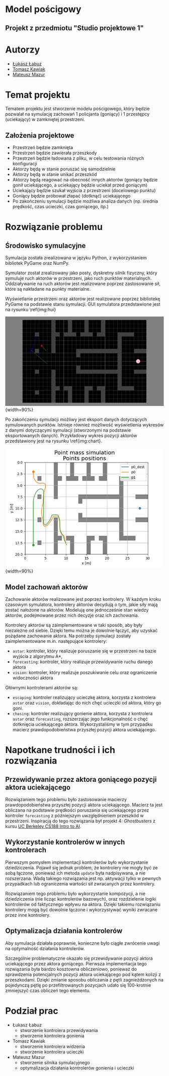 # Model pościgowy
## Projekt z przedmiotu "Studio projektowe 1"

# Autorzy

- [Łukasz Łabuz](https://github.com/luklabuz)
- [Tomasz Kawiak](https://github.com/hevagog)
- [Mateusz Mazur](https://github.com/mzsuetam)

# Temat projektu

Tematem projektu jest stworzenie modelu pościgowego,
który będzie pozwalał na symulację zachowań 1 policjanta (goniący) i 1 przestępcy (uciekający)
w zamkniętej przestrzeni.

## Założenia projektowe

- Przestrzeń będzie zamknięta
- Przestrzeń będzie zawierała przeszkody
- Przestrzeń będzie ładowana z pliku, w celu testowania różnych konfiguracji
- Aktorzy będą w stanie poruszać się samodzielnie
- Aktorzy będą w stanie unikać przeszkód
- Aktorzy będą reagować na obecność innych aktorów (goniący będzie gonił uciekającego, a uciekający będzie uciekał przed goniącym)
- Uciekający będzie szukał wyjścia z przestrzeni (docelowego punktu)
- Goniący będzie próbował złapać (dotknąć) uciekającego
- Po zakończeniu symulacji będzie możliwa analiza danych (np. średnia prędkość, czas ucieczki, czas goniącego, itp.)

# Rozwiązanie problemu

## Środowisko symulacyjne

Symulacja została zrealizowana w języku Python, z wykorzystaniem bibliotek PyGame oraz NumPy.

Symulator został zrealizowany jako posty, dyskretny silnik fizyczny,
który symuluje ruch aktorów w przestrzeni, jako ruch punktów materialnych.
Oddziaływanie na ruch aktorów jest realizowane
poprzez zastosowanie sił, które są nakładane na punkty materialne.

Wyświetlanie przestrzeni oraz aktorów jest realizowane poprzez bibliotekę PyGame 
na podstawie stanu symulacji. GUI symulatora przedstawione jest na rysunku \ref{img:hui}

![GUI symulatora \label{img:hui}](docs/img/gui.png){width=90%}

Po zakończeniu symulacji możliwy jest eksport danych dotyczących symulowanych punktów.
Istnieje również możliwość wyświetlenia wykresów z danymi dotyczącymi symulacji
(stworzonymi na podstawie eksportowanych danych). Przykładowy wykres pozycji aktorów
przedstawiony jest na rysunku \ref{img:chart}.

![Wykres pozycji aktorów \label{img:chart}](docs/img/positions.png){width=90%}

## Model zachowań aktorów

Zachowanie aktorów realizowane jest poprzez kontrolery.
W każdym kroku czasowym symulatora, kontrolery aktorów decydują o tym, jakie siły mają zostać nałożone na aktorów.
Modelują one jednocześnie stan wiedzy aktorów, podejmowane przez nich decyzje oraz ich zachowania.

Kontrolery aktorów są zaimplementowane w taki sposób, aby były niezależne od siebie.
Dzięki temu można je dowolnie łączyć, aby uzyskać pożądane zachowanie aktora.
Na potrzeby symulacji zostały zaimplementowane m.in. następujące kontrolery:

- `astar`: kontroler, który realizuje poruszanie się w przestrzeni na bazie wyjścia z algorytmu A*,
- `forecasting`: kontroler, który realizuje przewidywanie ruchu danego aktora
- `vision`: kontroler, który realizuje poszukiwanie celu oraz ograniczenie widoczności aktora

Głównymi kontrolerami aktorów są:

- `escaping`: kontroler realizujący ucieczkę aktora, korzysta z kontrolera `astar` oraz `vision`, 
  dokładając do nich chęć ucieczki od aktora, który go goni.
- `chasing`: kontroler realizujący gonienie aktora, korzysta z kontrolera `astar` oraz `forecasting`, 
  rozszerzając jego funkcjonalność o chęć dotknięcia uciekającego aktora.
  Wykorzystaliśmy w tym przypadku macierz prawdopodobieństwa przyszłej pozycji aktora uciekającego.

# Napotkane trudności i ich rozwiązania

## Przewidywanie przez aktora goniącego pozycji aktora uciekającego

Rozwiązaniem tego problemu było zastosowanie macierzy prawdopodobieństwa przyszłej pozycji aktora uciekającego.
Macierz ta jest obliczana na podstawie prędkości poruszania się uciekającego przez kontroler `forecasting` 
z późniejszym uwzględnieniem przeszkód w przestrzeni. Inspiracją do tego rozwiązania był projekt 4: _Ghostbusters_
z kursu [UC Berkeley CS188 Intro to AI](http://ai.berkeley.edu/tracking.html).

## Wykorzystanie kontrolerów w innych kontrolerach

Pierwszym pomysłem implementacji kontrolerów było wykorzystanie dziedziczenia.
Pojawił się jednak problem, że kontrolery nie mogły być ze sobą łączone,
ponieważ ich metoda `update` była nadpisywana, a nie rozszerzana.
Wadą takiego rozwiązania jest np. aktywacji tylko w pewnych przypadkach
lub ograniczenia wartości sił zwracanych przez kontrolery.

Rozwiązaniem tego problemu było wykorzystanie kompozycji, a nie dziedziczenia 
(nie licząc kontrolerów bazowych),
oraz rozdzielenie logiki kontrolerów od faktycznego wpływu na aktora.
Dzięki takiemu rozwiązaniu kontrolery mogą być dowolnie łączone i wykorzystywać 
wyniki zwracane przez inne kontrolery.

## Optymalizacja działania kontrolerów

Aby symulacja działała poprawnie, konieczne było ciągłe zwrócenie uwagi na optymalność działania kontrolerów.

Szczególnie problematyczne okazało się przewidywanie pozycji aktora uciekającego przez aktora goniącego.
Pierwsza implementacja tego rozwiązania była bardzo kosztowna obliczeniowo,
ponieważ do sprawdzenia potencjalnych pozycji aktora uciekającego pod kątem kolizji z przeszkodami.
Dzięki zmianie sposobu obliczania z pętli zagnieżdżonych na pojedynczą pętlę po przefiltrowanych pozycjach 
udało się 100-krotnie zmniejszyć czas obliczeń tego elementu.

# Podział prac

- Łukasz Łabuz
  - stworzenie kontrolera przewidywania
  - stworzenie kontrolera gonienia
- Tomasz Kawiak
  - stworzenie kontrolera widzenia
  - stworzenie kontrolera ucieczki
- Mateusz Mazur
  - stworzenie silnika symulacyjnego
  - optymalizacja działania kontrolerów gonienia i ucieczki
